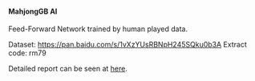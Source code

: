 #### MahjongGB AI

Feed-Forward Network trained by human played data.

Dataset:	https://pan.baidu.com/s/1vXzYUsRBNpH245SQku0b3A Extract code: rm79

Detailed report can be seen at [here](report/).

